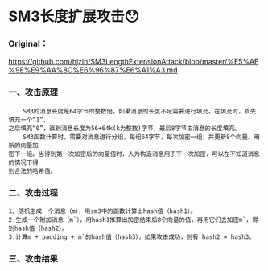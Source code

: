 # SM3长度扩展攻击:hushed:
### Original：<br>
https://github.com/hjzin/SM3LengthExtensionAttack/blob/master/%E5%AE%9E%E9%AA%8C%E6%96%87%E6%A1%A3.md
### 一、攻击原理
        SM3的消息长度是64字节的整数倍，如果消息的长度不足需要进行填充。在填充时，首先填充一个“1”，
    之后填充“0”，直到消息长度为56+64k(k为整数)字节，最后8字节由消息的长度填充。
        SM3函数计算时，需要对消息进行分组，每组64字节，每次加密一组，并更新8个向量。用新的向量加
    密下一组。当得到第一次加密后的向量值时，人为构造消息用于下一次加密，可以在不知道消息的情况下得
    到合法的哈希值。
### 二、攻击过程
    1、随机生成一个消息（m），用sm3中的函数计算出hash值（hash1）。
    2.生成一个附加消息（m`），用hash1推算出加密结束后8个向量的值，再用它们去加密m`，得到hash值（hash2）。
    3.计算m + padding + m`的hash值（hash3），如果攻击成功，则有 hash2 = hash3。
### 三、攻击结果

